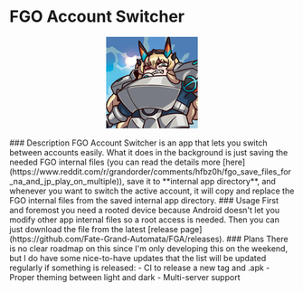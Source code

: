# FGO Account Switcher
<p align="center"><img src="app/src/main/res/mipmap-hdpi/ic_launcher_foreground.webp" /></p>
### Description
FGO Account Switcher is an app that lets you switch between accounts easily. What it does in the background is just saving the needed FGO internal files (you can read the details more [here](https://www.reddit.com/r/grandorder/comments/hfbz0h/fgo_save_files_for_na_and_jp_play_on_multiple)), save it to **internal app directory**, and whenever you want to switch the active account, it will copy and replace the FGO internal files from the saved internal app directory.
### Usage
First and foremost you need a rooted device because Android doesn't let you modify other app internal files so a root access is needed. Then you can just download the file from the latest [release page](https://github.com/Fate-Grand-Automata/FGA/releases).
### Plans
There is no clear roadmap on this since I'm only developing this on the weekend, but I do have some nice-to-have updates that the list will be updated regularly if something is released:
- CI to release a new tag and .apk
- Proper theming between light and dark
- Multi-server support